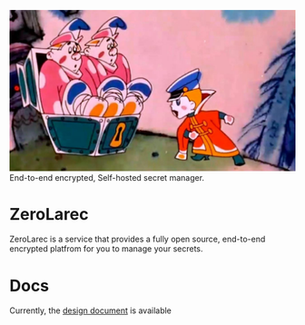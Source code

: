 ![logo](./docs/misc/zerolacrec.jpeg)
End-to-end encrypted, Self-hosted secret manager.

# ZeroLarec

ZeroLarec is a service that provides a fully open source, end-to-end encrypted platfrom for you to manage your secrets.

# Docs
Currently, the [design document](./docs/design/design.md) is available